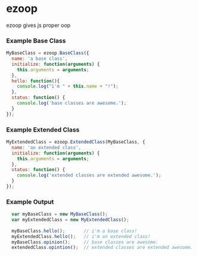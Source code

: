 ezoop
=====

ezoop gives js proper oop

### Example Base Class
```javascript
MyBaseClass = ezoop.BaseClass({
  name: 'a base class',
  initialize: function(arguments) {
    this.arguments = arguments;
  },
  hello: function(){
    console.log("i'm " + this.name + "!");
  },
  status: function() {
    console.log('base classes are awesome.');
  }
});
```

### Example Extended Class
```javascript
MyExtendedClass = ezoop.ExtendedClass(MyBaseClass, {
  name: 'an extended class',
  initialize: function(arguments) {
    this.arguments = arguments;
  },
  status: function() {
    console.log('extended classes are extended awesome.');
  }
});
```

### Example Output
```javascript
  var myBaseClass = new MyBaseClass();
  var myExtendedClass = new MyExtendedClass();
  
  myBaseClass.hello();       // i'm a base class!
  myExtendedClass.hello();   // i'm an extended class!
  myBaseClass.opinion();     // base classes are awesome.
  extendedClass.opintion();  // extended classes are extended awesome.
```
